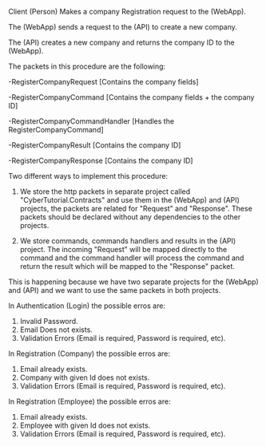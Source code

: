 Client (Person) Makes a company Registration request to the (WebApp).

The (WebApp) sends a request to the (API) to create a new company.

The (API) creates a new company and returns the company ID to the (WebApp).

The packets in this procedure are the following:

-RegisterCompanyRequest [Contains the company fields]

-RegisterCompanyCommand [Contains the company fields + the company ID]

-RegisterCompanyCommandHandler [Handles the RegisterCompanyCommand]

-RegisterCompanyResult [Contains the company ID]

-RegisterCompanyResponse [Contains the company ID]

Two different ways to implement this procedure:

1. We store the http packets in separate project called "CyberTutorial.Contracts" and use them in the (WebApp) and (API) projects, the packets 
are related for "Request" and "Response". These packets should be declared without any dependencies to the other projects.

2. We store commands, commands handlers and results in the (API) project. The incoming "Request" will be mapped directly to the command
and the command handler will process the command and return the result which will be mapped to the "Response" packet.

This is happening because we have two separate projects for the (WebApp) and (API) and we want to use the same packets in both projects.

In Authentication (Login) the possible erros are:
1. Invalid Password.
2. Email Does not exists.
3. Validation Errors (Email is required, Password is required, etc).

In Registration (Company) the possible erros are:
1. Email already exists.
2. Company with given Id does not exists.
3. Validation Errors (Email is required, Password is required, etc).

In Registration (Employee) the possible erros are:
1. Email already exists.
2. Employee with given Id does not exists.
3. Validation Errors (Email is required, Password is required, etc).